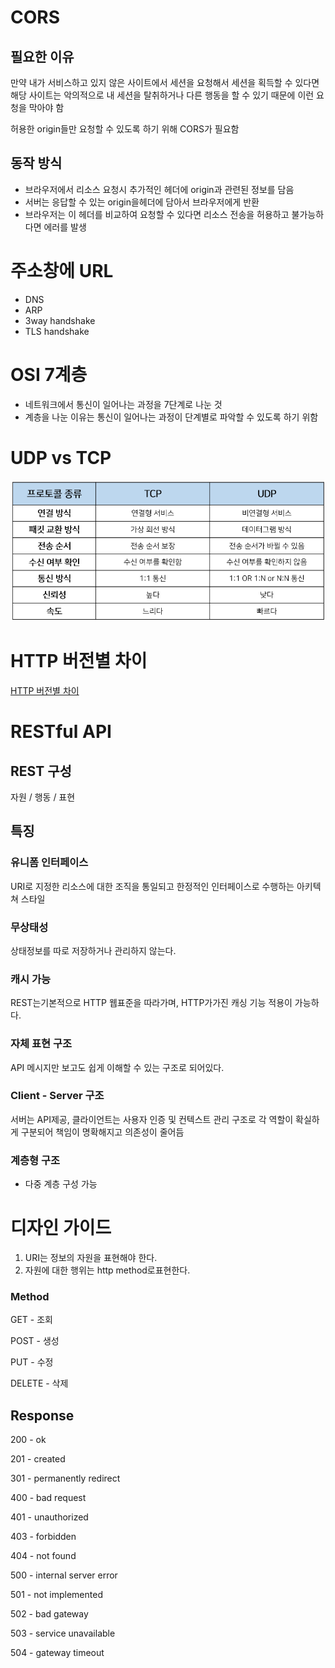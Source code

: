 # CORS

## 필요한 이유

만약 내가 서비스하고 있지 않은 사이트에서 세션을 요청해서 세션을 획득할 수 있다면 해당 사이트는 악의적으로 내 세션을 탈취하거나 다른 행동을 할 수 있기 때문에 이런 요청을 막아야 함

허용한 origin들만 요청할 수 있도록 하기 위해 CORS가 필요함

## 동작 방식

- 브라우저에서 리소스 요청시 추가적인 헤더에 origin과 관련된 정보를 담음
- 서버는 응답할 수 있는 origin을헤더에 담아서 브라우저에게 반환
- 브라우저는 이 헤더를 비교하여 요청할 수 있다면 리소스 전송을 허용하고 불가능하다면 에러를 발생

# 주소창에 URL

- DNS
- ARP
- 3way handshake
- TLS handshake

# OSI 7계층

- 네트워크에서 통신이 일어나는 과정을 7단계로 나눈 것
- 계층을 나눈 이유는 통신이 일어나는 과정이 단계별로 파악할 수 있도록 하기 위함

# UDP vs TCP

![udp vs tcp](static/udp_vs_tcp.png)

# HTTP 버전별 차이

[HTTP 버전별 차이](HTTPVersion.md)

# RESTful API

## REST 구성

자원 / 행동 / 표현

## 특징

### 유니폼 인터페이스

URI로 지정한 리소스에 대한 조직을 통일되고 한정적인 인터페이스로 수행하는 아키텍쳐 스타일

### 무상태성

상태정보를 따로 저장하거나 관리하지 않는다.

### 캐시 가능

REST는기본적으로 HTTP 웹표준을 따라가며, HTTP가가진 캐싱 기능 적용이 가능하다.

### 자체 표현 구조

API 메시지만 보고도 쉽게 이해할 수 있는 구조로 되어있다.

### Client - Server 구조

서버는 API제공, 클라이언트는 사용자 인증 및 컨텍스트 관리 구조로 각 역할이 확실하게 구분되어 책임이 명확해지고 의존성이 줄어듬

### 계층형 구조

- 다중 계층 구성 가능

# 디자인 가이드

1. URI는 정보의 자원을 표현해야 한다.
2. 자원에 대한 행위는 http method로표현한다.

### Method

GET - 조회

POST - 생성

PUT - 수정

DELETE - 삭제

## Response

200 - ok

201 - created

301 - permanently redirect

400 - bad request

401 - unauthorized

403 - forbidden

404 - not found

500 - internal server error

501 - not implemented

502 - bad gateway

503 - service unavailable

504 - gateway timeout